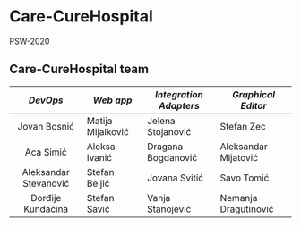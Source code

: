# Care-CureHospital
PSW-2020

## Care-CureHospital team
|         *DevOps*        |     *Web app*      | *Integration Adapters* |  *Graphical Editor* |
|:-----------------------:|--------------------|------------------------|---------------------|
| Jovan Bosnić            | Matija Mijalković  | Jelena Stojanović      | Stefan Zec          |
| Aca Simić               | Aleksa Ivanić      | Dragana Bogdanović     | Aleksandar Mijatović|
| Aleksandar Stevanović   | Stefan Beljić      | Jovana Svitić          | Savo Tomić          |
| Đorđije Kundačina       | Stefan Savić       | Vanja Stanojević       | Nemanja Dragutinović|
